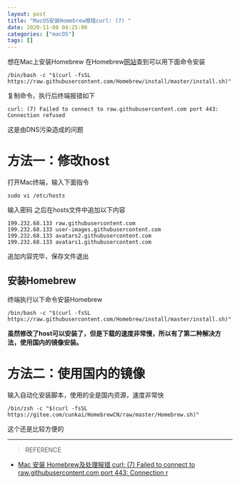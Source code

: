 ```yaml
---
layout: post
title: "MacOS安装Homebrew报错curl: (7) "
date: 2020-11-08 04:25:00
categories: ["macOS"]
tags: []
---
```

想在Mac上安装Homebrew
在Homebrew[网站](https://brew.sh "网站")查到可以用下面命令安装<!--more-->
```shell
/bin/bash -c "$(curl -fsSL https://raw.githubusercontent.com/Homebrew/install/master/install.sh)"
```
复制命令，执行后终端报错如下
```
curl: (7) Failed to connect to raw.githubusercontent.com port 443: Connection refused
```
这是由DNS污染造成的问题<!--more-->
# 方法一：修改host
打开Mac终端，输入下面指令
```shell
sudo vi /etc/hosts
```
输入密码
之后在hosts文件中追加以下内容
```shell
199.232.68.133 raw.githubusercontent.com
199.232.68.133 user-images.githubusercontent.com
199.232.68.133 avatars2.githubusercontent.com
199.232.68.133 avatars1.githubusercontent.com
```
追加内容完毕，保存文件退出
## 安装Homebrew
终端执行以下命令安装Homebrew
```shell
/bin/bash -c "$(curl -fsSL https://raw.githubusercontent.com/Homebrew/install/master/install.sh)"
```
**虽然修改了host可以安装了，但是下载的速度非常慢，所以有了第二种解决方法，使用国内的镜像安装。**

# 方法二：使用国内的镜像
输入自动化安装脚本，使用的全是国内资源，速度非常快
```shell
/bin/zsh -c "$(curl -fsSL https://gitee.com/cunkai/HomebrewCN/raw/master/Homebrew.sh)"
```
这个还是比较方便的

------------

> REFERENCE
- [Mac 安装 Homebrew及处理报错 curl: (7) Failed to connect to raw.githubusercontent.com port 443: Connection r](https://blog.csdn.net/timtian008/article/details/108465820 "Mac 安装 Homebrew及处理报错 curl: (7) Failed to connect to raw.githubusercontent.com port 443: Connection r")